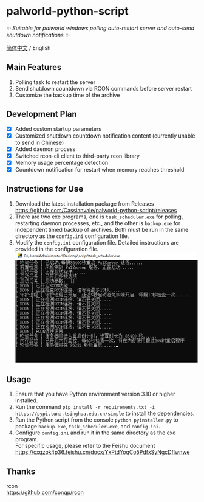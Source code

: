 # palworld-python-script

_✨ Suitable for palworld windows polling auto-restart server and auto-send shutdown notifications ✨_

[简体中文](./README.md) / English  

## Main Features  

1. Polling task to restart the server  
2. Send shutdown countdown via RCON commands before server restart  
3. Customize the backup time of the archive  

## Development Plan  

- [x] Added custom startup parameters
- [x] Customized shutdown countdown notification content (currently unable to send in Chinese)
- [x] Added daemon process
- [x] Switched rcon-cli client to third-party rcon library
- [x] Memory usage percentage detection
- [x] Countdown notification for restart when memory reaches threshold

## Instructions for Use  
 
1. Download the latest installation package from Releases  
https://github.com/Cassianvale/palworld-python-script/releases  
2. There are two exe programs, one is `task_scheduler.exe` for polling, restarting daemon processes, etc., and the other is `backup.exe` for independent timed backup of archives. Both must be run in the same directory as the `config.ini` configuration file.  
3. Modify the `config.ini` configuration file. Detailed instructions are provided in the configuration file.  
![img.png](data/img.png)

## Usage  

1. Ensure that you have Python environment version 3.10 or higher installed.  
2. Run the command `pip install -r requirements.txt -i https://pypi.tuna.tsinghua.edu.cn/simple` to install the dependencies.  
3. Run the Python script from the console `python pyinstaller.py` to package `backup.exe`, `task_scheduler.exe`, and `config.ini`.
4. Configure `config.ini` and run it in the same directory as the exe program.  
For specific usage, please refer to the Feishu document  
https://cxqzok4p36.feishu.cn/docx/YxPtdYoqCo5PdfxSyNgcDfIwnwe  

## Thanks  
rcon  
https://github.com/conqp/rcon  